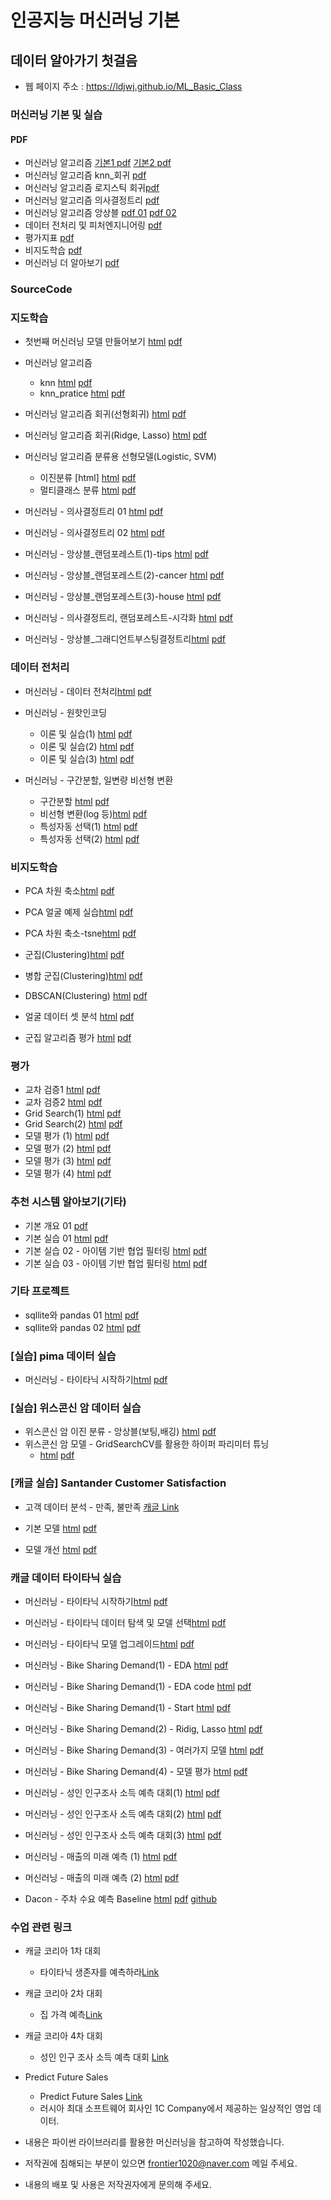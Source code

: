 # 인공지능 머신러닝 기본
 
##  데이터 알아가기 첫걸음
 * 웹 페이지 주소 : https://ldjwj.github.io/ML_Basic_Class

### 머신러닝 기본 및 실습
#### PDF
 * 머신러닝 알고리즘 [기본1 pdf](https://ldjwj.github.io/ML_Basic_Class/part03_ml/part03_ch01_01_ml/ch01_01_ML입문_v12_202111.pdf) [기본2 pdf](https://ldjwj.github.io/ML_Basic_Class/part03_ml/part03_ch01_01_ml/ch01_ML기본_v11_202111.pdf)
 * 머신러닝 알고리즘 knn_회귀 [pdf](https://ldjwj.github.io/ML_Basic_Class/part03_ml/part03_ch02_01_knn_linear_ppt/ch02_knn_회귀_v114_202107.pdf)
 * 머신러닝 알고리즘 로지스틱 회귀[pdf](https://ldjwj.github.io/ML_Basic_Class/part03_ml/part03_ch02_01_knn_linear_ppt/ch02_logistic_v01_202108.pdf)
 * 머신러닝 알고리즘 의사결정트리 [pdf](https://ldjwj.github.io/ML_Basic_Class/part03_ml/part03_ch02_02_decisiontree/ch02_03_01_decisiontree_v10_2010.pdf)
 * 머신러닝 알고리즘 앙상블 [pdf 01](https://ldjwj.github.io/ML_Basic_Class/part03_ml/part03_ch02_03_ensemble/ch02_Ensemble_202012_v10.pdf)
 [pdf 02](https://ldjwj.github.io/ML_Basic_Class/part03_ml/part03_ch02_03_ensemble/ch02_Ensemble_202110_gbt_add_v10.pdf)
 * 데이터 전처리 및 피처엔지니어링 [pdf](https://ldjwj.github.io/ML_Basic_Class/part03_ml/part03_ch03_01_datapre/ch03_04_DataProcessing_202012_v11.pdf)
 * 평가지표 [pdf](https://ldjwj.github.io/ML_Basic_Class/part03_ml/part03_ch05_validation/ch05_평가지표_v04_202108.pdf)
 * 비지도학습 [pdf](https://ldjwj.github.io/ML_Basic_Class/part03_ml/part03_ch03_02_pca/ch03_pca_v01_202110.pdf)
 * 머신러닝 더 알아보기 [pdf](https://ldjwj.github.io/ML_Basic_Class/part03_ml/part03_ch06_upgrade/ch06_upgrade_v01_202108.pdf)
 

### SourceCode
### 지도학습
 * 첫번째 머신러닝 모델 만들어보기  [html](https://ldjwj.github.io/ML_Basic_Class/part03_ml/ch01_01_ML_start_v12_2205.html) [pdf](https://ldjwj.github.io/ML_Basic_Class/part03_ml/ch01_01_ML_start_v12_2205.pdf)
 * 머신러닝 알고리즘 
    * knn [html](https://ldjwj.github.io/ML_Basic_Class/part03_ml/ch02_01_01A_knn_code.html) [pdf](https://ldjwj.github.io/ML_Basic_Class/part03_ml/ch02_01_01A_knn_code.pdf) 
    * knn_pratice [html](https://ldjwj.github.io/ML_Basic_Class/part03_ml/ch02_01_01B_knn_code_pratice_2205.html) [pdf](https://ldjwj.github.io/ML_Basic_Class/part03_ml/ch02_01_01B_knn_code_pratice_2205.pdf)
 * 머신러닝 알고리즘 회귀(선형회귀) [html](https://ldjwj.github.io/ML_Basic_Class/part03_ml/ch02_01_02_linear_code_v10.html) [pdf](https://ldjwj.github.io/ML_Basic_Class/part03_ml/ch02_01_02_linear_code_v10.pdf)
 * 머신러닝 알고리즘 회귀(Ridge, Lasso) [html](https://ldjwj.github.io/ML_Basic_Class/part03_ml/ch02_01_03_ridge_lasso.html) [pdf](https://ldjwj.github.io/ML_Basic_Class/part03_ml/ch02_01_03_ridge_lasso.pdf)
 
 * 머신러닝 알고리즘 분류용 선형모델(Logistic, SVM) 
   * 이진분류 [html]  [html](https://ldjwj.github.io/ML_Basic_Class/part03_ml/ch02_01_04_binary_classification.html)  [pdf](https://ldjwj.github.io/ML_Basic_Class/part03_ml/ch02_01_04_binary_classification.pdf)
   * 멀티클래스 분류 [html](https://ldjwj.github.io/ML_Basic_Class/part03_ml/ch02_01_05_multiclass_classification_v10.html)  [pdf](https://ldjwj.github.io/ML_Basic_Class/part03_ml/ch02_01_05_multiclass_classification_v10.pdf)
 * 머신러닝 - 의사결정트리 01 [html](https://ldjwj.github.io/ML_Basic_Class/part03_ml/ch02_03_01_decisionTree_colab.html)  [pdf](https://ldjwj.github.io/ML_Basic_Class/part03_ml/ch02_03_01_decisiontree_local_ref.pdf)
 * 머신러닝 - 의사결정트리 02 [html](https://ldjwj.github.io/ML_Basic_Class/part03_ml/ch02_03_02_decisiontree_local.html)  [pdf](https://ldjwj.github.io/ML_Basic_Class/part03_ml/ch02_03_02_decisiontree_local.pdf)
 
 * 머신러닝 - 앙상블_랜덤포레스트(1)-tips [html](https://ldjwj.github.io/ML_Basic_Class/part03_ml/ch02_03_03_RandomForest_01.html)  [pdf](https://ldjwj.github.io/ML_Basic_Class/part03_ml/ch02_03_03_RandomForest_01.pdf)
 * 머신러닝 - 앙상블_랜덤포레스트(2)-cancer [html](https://ldjwj.github.io/ML_Basic_Class/part03_ml/ch02_03_03_RandomForest_02.html)  [pdf](https://ldjwj.github.io/ML_Basic_Class/part03_ml/ch02_03_03_RandomForest_02.pdf)
 * 머신러닝 - 앙상블_랜덤포레스트(3)-house [html](https://ldjwj.github.io/ML_Basic_Class/part03_ml/ch02_03_03_RandomForest_03.html)  [pdf](https://ldjwj.github.io/ML_Basic_Class/part03_ml/ch02_03_03_RandomForest_03.pdf)
 * 머신러닝 - 의사결정트리, 랜덤포레스트-시각화
 [html](https://ldjwj.github.io/ML_Basic_Class/part03_ml/ch02_03_04_dtreeviz_modelVis.html) [pdf](https://ldjwj.github.io/ML_Basic_Class/part03_ml/ch02_03_04_dtreeviz_modelVis.pdf)
 
 * 머신러닝 - 앙상블_그래디언트부스팅결정트리[html](https://ldjwj.github.io/ML_Basic_Class/part03_ml/ch02_03_05_gradient_boosting_class_v11.html)  [pdf](https://ldjwj.github.io/ML_Basic_Class/part03_ml/ch02_03_05_gradient_boosting_class_v11.pdf)
 
### 데이터 전처리
  * 머신러닝 - 데이터 전처리[html](https://ldjwj.github.io/ML_Basic_Class/part03_ml/ch03_01_01_데이터전처리.html)  [pdf](https://ldjwj.github.io/ML_Basic_Class/part03_ml/ch03_01_01_데이터전처리.pdf)
  * 머신러닝 - 원핫인코딩
    * 이론 및 실습(1) [html](https://ldjwj.github.io/ML_Basic_Class/part03_ml/ch04_01_01_FE_OneHotEncoding_01.html)  [pdf](https://ldjwj.github.io/ML_Basic_Class/part03_ml/ch04_01_01_FE_OneHotEncoding_01.pdf)
    * 이론 및 실습(2) [html](https://ldjwj.github.io/ML_Basic_Class/part03_ml/ch04_01_02_FE_OneHotEncoding_02.html)  [pdf](https://ldjwj.github.io/ML_Basic_Class/part03_ml/ch04_01_02_FE_OneHotEncoding_02.pdf)
    * 이론 및 실습(3) [html](https://ldjwj.github.io/ML_Basic_Class/part03_ml/ch04_01_03_FE_OneHotEncoding_03.html)  [pdf](https://ldjwj.github.io/ML_Basic_Class/part03_ml/ch04_01_03_FE_OneHotEncoding_03.pdf)

  * 머신러닝 - 구간분할, 일변량 비선형 변환
    * 구간분할 [html](https://ldjwj.github.io/ML_Basic_Class/part03_ml/ch04_05_01_FE_binned_202010.html)  [pdf](https://ldjwj.github.io/ML_Basic_Class/part03_ml/ch04_05_01_FE_binned_202010.pdf)
    * 비선형 변환(log 등)[html](https://ldjwj.github.io/ML_Basic_Class/part03_ml/ch04_06_01_FE_log_202010.html)  [pdf](https://ldjwj.github.io/ML_Basic_Class/part03_ml/ch04_06_01_FE_log_202010.pdf)
    * 특성자동 선택(1) [html](https://ldjwj.github.io/ML_Basic_Class/part03_ml/ch04_07_01_FeatureEngineering_특성자동선택.html)  [pdf](https://ldjwj.github.io/ML_Basic_Class/part03_ml/ch04_07_01_FeatureEngineering_특성자동선택.pdf)
    * 특성자동 선택(2) [html](https://ldjwj.github.io/ML_Basic_Class/part03_ml/ch04_07_02_FeatureEngineering_특성자동선택_회귀.html)  [pdf](https://ldjwj.github.io/ML_Basic_Class/part03_ml/ch04_07_02_FeatureEngineering_특성자동선택_회귀.pdf)

### 비지도학습
  * PCA 차원 축소[html](https://ldjwj.github.io/ML_Basic_Class/part03_ml/ch03_04_01_차원축소(1)_PCA.html)  [pdf](https://ldjwj.github.io/ML_Basic_Class/part03_ml/ch03_04_01_차원축소(1)_PCA.pdf)
  * PCA 얼굴 예제 실습[html](https://ldjwj.github.io/ML_Basic_Class/part03_ml/ch03_04_02_차원축소(2)_PCA_얼굴예제.html)  [pdf](https://ldjwj.github.io/ML_Basic_Class/part03_ml/ch03_04_02_차원축소(2)_PCA_얼굴예제.pdf)
  * PCA 차원 축소-tsne[html](https://ldjwj.github.io/ML_Basic_Class/part03_ml/ch03_04_03_차원축소(3)_tsne.html)  [pdf](https://ldjwj.github.io/ML_Basic_Class/part03_ml/ch03_04_03_차원축소(3)_tsne.pdf)
  * 군집(Clustering)[html](https://ldjwj.github.io/ML_Basic_Class/part03_ml/ch03_05_01_군집(clustering)(1)_Kmeans.html)  [pdf](https://ldjwj.github.io/ML_Basic_Class/part03_ml/ch03_05_01_군집_Clustering.pdf)
  * 병합 군집(Clustering)[html](https://ldjwj.github.io/ML_Basic_Class/part03_ml/ch03_05_01_병합군집.html)  [pdf](https://ldjwj.github.io/ML_Basic_Class/part03_ml/ch03_05_01_병합군집_Clustering.pdf)
   
  * DBSCAN(Clustering) [html](https://ldjwj.github.io/ML_Basic_Class/part03_ml/ch03_05_02_DBSCAN.html)  [pdf](https://ldjwj.github.io/ML_Basic_Class/part03_ml/ch03_05_02_DBSCAN.pdf)
  * 얼굴 데이터 셋 분석 [html](https://ldjwj.github.io/ML_Basic_Class/part03_ml/ch03_05_03_비지도학습_얼굴데이터셋분석.html)  [pdf](https://ldjwj.github.io/ML_Basic_Class/part03_ml/ch03_05_03_비지도학습_얼굴데이터셋분석.pdf)
  * 군집 알고리즘 평가 [html](https://ldjwj.github.io/ML_Basic_Class/part03_ml/ch03_05_04_군집알고리즘평가.html)  [pdf](https://ldjwj.github.io/ML_Basic_Class/part03_ml/ch03_05_04_군집알고리즘평가.pdf)

### 평가
  * 교차 검증1 [html](https://ldjwj.github.io/ML_Basic_Class/part03_ml/ch05_01_01_CrossValidation_v01.html)  [pdf](https://ldjwj.github.io/ML_Basic_Class/part03_ml/ch05_01_01_CrossValidation_v01.pdf)
  * 교차 검증2 [html](https://ldjwj.github.io/ML_Basic_Class/part03_ml/ch05_01_02_CrossValidation_v02.html)  [pdf](https://ldjwj.github.io/ML_Basic_Class/part03_ml/ch05_01_02_CrossValidation_v02.pdf)
  * Grid Search(1) [html](https://ldjwj.github.io/ML_Basic_Class/part03_ml/ch05_02_01_성능개선_GridSearch1.html)  [pdf](https://ldjwj.github.io/ML_Basic_Class/part03_ml/ch05_02_01_성능개선_GridSearch1.pdf)
  * Grid Search(2) [html](https://ldjwj.github.io/ML_Basic_Class/part03_ml/ch05_02_02_성능개선_GridSearch2.html)  [pdf](https://ldjwj.github.io/ML_Basic_Class/part03_ml/ch05_02_02_성능개선_GridSearch2.pdf)
  * 모델 평가 (1) [html](https://ldjwj.github.io/ML_Basic_Class/part03_ml/ch05_03_01_model_validation(1).html)  [pdf](https://ldjwj.github.io/ML_Basic_Class/part03_ml/ch05_03_01_model_validation(1).pdf)
  * 모델 평가 (2) [html](https://ldjwj.github.io/ML_Basic_Class/part03_ml/ch05_03_02_model_validation(2)_threshold.html)  [pdf](https://ldjwj.github.io/ML_Basic_Class/part03_ml/ch05_03_02_model_validation(2)_threshold.pdf)
  * 모델 평가 (3) [html](https://ldjwj.github.io/ML_Basic_Class/part03_ml/ch05_03_03_model_validation(3)-ROCAUC.html)  [pdf](https://ldjwj.github.io/ML_Basic_Class/part03_ml/ch05_03_03_model_validation(3)-ROCAUC.pdf)
  * 모델 평가 (4) [html](https://ldjwj.github.io/ML_Basic_Class/part03_ml/ch05_03_04_model_validation(4).html)  [pdf](https://ldjwj.github.io/ML_Basic_Class/part03_ml/ch05_03_04_model_validation(4).pdf)
 

### 추천 시스템 알아보기(기타)
 * 기본 개요 01 [pdf](https://ldjwj.github.io/ML_Basic_Class/part03_ml/ch07_추천시스템_v01_202110.pdf)
 * 기본 실습 01 [html](https://ldjwj.github.io/ML_Basic_Class/part03_ml/ch07_start_basic.html) [pdf](https://ldjwj.github.io/ML_Basic_Class/part03_ml/ch07_start_basic.pdf)
 * 기본 실습 02 - 아이템 기반 협업 필터링 [html](https://ldjwj.github.io/ML_Basic_Class/part03_ml/ch07_item_based_01.html) [pdf](https://ldjwj.github.io/ML_Basic_Class/part03_ml/ch07_item_based_01.pdf)
 * 기본 실습 03 - 아이템 기반 협업 필터링 [html](https://ldjwj.github.io/ML_Basic_Class/part03_ml/ch07_item_based_02.html) [pdf](https://ldjwj.github.io/ML_Basic_Class/part03_ml/ch07_item_based_02.pdf)

### 기타 프로젝트
 * sqllite와 pandas 01 [html](https://ldjwj.github.io/ML_Basic_Class/part03_ml/ch08_01_ml_db.html) [pdf](https://ldjwj.github.io/ML_Basic_Class/part03_ml/ch08_01_ml_db.pdf)
 * sqllite와 pandas 02 [html](https://ldjwj.github.io/ML_Basic_Class/part03_ml/ch08_02_ml_db.html) [pdf](https://ldjwj.github.io/ML_Basic_Class/part03_ml/ch08_02_ml_db.pdf)
 
### [실습] pima 데이터 실습
 * 머신러닝 - 타이타닉 시작하기[html](https://ldjwj.github.io/ML_Basic_Class/part03_ml/ch02_03_02_decisionTree_diabetes_colab.html) [pdf](https://ldjwj.github.io/ML_Basic_Class/part03_ml/ch02_03_02_decisionTree_diabetes_colab.pdf)

### [실습] 위스콘신 암 데이터 실습
 * 위스콘신 암 이진 분류 - 앙상블(보팅,배깅) [html](https://ldjwj.github.io/ML_Basic_Class/part03_ml/ch08_03A_cancer_basic_model.html) [pdf](https://ldjwj.github.io/ML_Basic_Class/part03_ml/ch08_03A_cancer_basic_model.pdf)
 * 위스콘신 암 모델 - GridSearchCV를 활용한 하이퍼 파리미터 튜닝 
   - [html](https://ldjwj.github.io/ML_Basic_Class/part03_ml/ch08_03B_cancer_GridSearch_model.html) [pdf](https://ldjwj.github.io/ML_Basic_Class/part03_ml/ch08_03B_cancer_GridSearch_model.pdf)

### [캐글 실습] Santander Customer Satisfaction 
 * 고객 데이터 분석 - 만족, 불만족 [캐글 Link](https://www.kaggle.com/c/santander-customer-satisfaction)
  - 기본 모델 [html](https://ldjwj.github.io/ML_Basic_Class/part03_ml/ch08_01_santander_roc_auc.html)  [pdf](https://ldjwj.github.io/ML_Basic_Class/part03_ml/ch08_01_santander_roc_auc.pdf)
  
  - 모델 개선 [html](https://ldjwj.github.io/ML_Basic_Class/part03_ml/ch08_02_santander_lightgbm.html)  [pdf](https://ldjwj.github.io/ML_Basic_Class/part03_ml/ch08_02_santander_lightgbm.pdf)

### 캐글 데이터 타이타닉 실습
 * 머신러닝 - 타이타닉 시작하기[html](https://ldjwj.github.io/ML_Basic_Class/part03_ml/ch02_03_02A_titanic_firstsub.html)  [pdf](https://ldjwj.github.io/ML_Basic_Class/part03_ml/ch02_03_02A_titanic_firstsub.pdf)
 * 머신러닝 - 타이타닉 데이터 탐색 및 모델 선택[html](https://ldjwj.github.io/ML_Basic_Class/part03_ml/ch02_03_02B_titanic.html)  [pdf](https://ldjwj.github.io/ML_Basic_Class/part03_ml/ch02_03_02B_titanic.pdf)
 * 머신러닝 - 타이타닉 모델 업그레이드[html](https://ldjwj.github.io/ML_Basic_Class/part03_ml/ch02_03_02C_titanic.html)  [pdf](https://ldjwj.github.io/ML_Basic_Class/part03_ml/ch02_03_02C_titanic.pdf)
 
 * 머신러닝 - Bike Sharing Demand(1) - EDA [html](https://ldjwj.github.io/ML_Basic_Class/part03_ml/01_06_Bike_EDA_02_2107.html)
[pdf](https://ldjwj.github.io/ML_Basic_Class/part03_ml/01_06_Bike_EDA_02_2107.pdf)
 * 머신러닝 - Bike Sharing Demand(1) - EDA code [html](https://ldjwj.github.io/ML_Basic_Class/part03_ml/01_06_Bike_EDA_03_2107.html)
[pdf](https://ldjwj.github.io/ML_Basic_Class/part03_ml/01_06_Bike_EDA_03_2107.pdf)

 * 머신러닝 - Bike Sharing  Demand(1) - Start [html](https://ldjwj.github.io/ML_Basic_Class/part03_ml/ch02_Bike01_FirstModel_v10.html)  [pdf](https://ldjwj.github.io/ML_Basic_Class/part03_ml/ch02_04_04_Bike_B_01_v10.pdf)
 * 머신러닝 - Bike Sharing Demand(2) - Ridig, Lasso [html](https://ldjwj.github.io/ML_Basic_Class/part03_ml/ch02_Bike02_Ridge_Lasso_v10.html)  [pdf](https://ldjwj.github.io/ML_Basic_Class/part03_ml/ch02_Bike02_Ridge_Lasso_v10.pdf)
 * 머신러닝 - Bike Sharing Demand(3) - 여러가지 모델 [html](https://ldjwj.github.io/ML_Basic_Class/part03_ml/ch02_Bike03_MultiModel_v10.html)
[pdf](https://ldjwj.github.io/ML_Basic_Class/part03_ml/ch02_Bike03_MultiModel_v10.pdf)
 * 머신러닝 - Bike Sharing Demand(4) - 모델 평가 [html](https://ldjwj.github.io/ML_Basic_Class/part03_ml/ch02_Bike04_ModelValidation_v10.html)
[pdf](https://ldjwj.github.io/ML_Basic_Class/part03_ml/ch02_Bike04_ModelValidation_v10.pdf)


 * 머신러닝 - 성인 인구조사 소득 예측 대회(1) [html](https://ldjwj.github.io/ML_Basic_Class/part03_ml/part03_pro_kaggle/kaggle_start_01.html)  [pdf](https://ldjwj.github.io/ML_Basic_Class/part03_ml/part03_pro_kaggle/kaggle_start_01.pdf)
 * 머신러닝 - 성인 인구조사 소득 예측 대회(2) [html](https://ldjwj.github.io/ML_Basic_Class/part03_ml/part03_pro_kaggle/kaggle_start_02_labelen.html)  [pdf](https://ldjwj.github.io/ML_Basic_Class/part03_ml/part03_pro_kaggle/kaggle_start_02_labelen.pdf)
 * 머신러닝 - 성인 인구조사 소득 예측 대회(3) [html](https://ldjwj.github.io/ML_Basic_Class/part03_ml/part03_pro_kaggle/kaggle_start_03_onehot.html)  [pdf](https://ldjwj.github.io/ML_Basic_Class/part03_ml/part03_pro_kaggle/kaggle_start_03_onehot.pdf)
 
 * 머신러닝 - 매출의 미래 예측 (1) [html](https://ldjwj.github.io/ML_Basic_Class/part03_ml/part03_pro_kaggle/predict-future-sales-eda_01.html)  [pdf](https://ldjwj.github.io/ML_Basic_Class/part03_ml/part03_pro_kaggle/predict-future-sales-eda_01.pdf)
 
 * 머신러닝 - 매출의 미래 예측 (2) [html](https://ldjwj.github.io/ML_Basic_Class/part03_ml/part03_pro_kaggle/predict_future_sales-kaggle_02.html)  [pdf](https://ldjwj.github.io/ML_Basic_Class/part03_ml/part03_pro_kaggle/predict_future_sales-kaggle_02.pdf)
 
 * Dacon - 주차 수요 예측 Baseline 
[html](https://ldjwj.github.io/ML_Basic_Class/part03_ml/part03_pro_kaggle/dacon_07_feature_engineering_01.html) [pdf](https://ldjwj.github.io/ML_Basic_Class/part03_ml/part03_pro_kaggle/dacon_07_feature_engineering_01.pdf)
[github](https://github.com/LDJWJ/parking_demand_competion)
 
 ### 수업 관련 링크
 * 캐글 코리아 1차 대회 
    * 타이타닉 생존자를 예측하라[Link](https://www.kaggle.com/c/2019-1st-ml-month-with-kakr)
 
 * 캐글 코리아 2차 대회 
    * 집 가격 예측[Link](https://www.kaggle.com/c/2019-2nd-ml-month-with-kakr)
  
 * 캐글 코리아 4차 대회 
    * 성인 인구 조사 소득 예측 대회 [Link](https://www.kaggle.com/t/604c205697e042de83c58025a90e632a)
 
  * Predict Future Sales
    * Predict Future Sales [Link](https://www.kaggle.com/c/competitive-data-science-predict-future-sales)
    * 러시아 최대 소프트웨어 회사인 1C Company에서 제공하는 일상적인 영업 데이터.
    
 * 내용은 파이썬 라이브러리를 활용한 머신러닝을 참고하여 작성했습니다.
 * 저작권에 침해되는 부분이 있으면 frontier1020@naver.com 메일 주세요.
 * 내용의 배포 및 사용은 저작권자에게 문의해 주세요.
